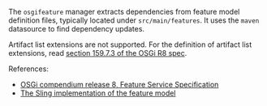 The `osgifeature` manager extracts dependencies from feature model definition files, typically located under `src/main/features`.
It uses the `maven` datasource to find dependency updates.

Artifact list extensions are not supported.
For the definition of artifact list extensions, read [section 159.7.3 of the OSGi R8 spec](https://docs.osgi.org/specification/osgi.cmpn/8.0.0/service.feature.html#d0e156801).

References:

- [OSGi compendium release 8, Feature Service Specification](https://docs.osgi.org/specification/osgi.cmpn/8.0.0/service.feature.html)
- [The Sling implementation of the feature model](https://sling.apache.org/documentation/development/feature-model.html)
